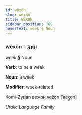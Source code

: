 ```yaml
---
id: wëxön
slug: wëxön
title: WËXÖN
sidebar_position: 769
hoverText: week § Noun
---
```


### wëxön&emsp;<span kind="abugida">ʒʇɋ̃ı</span>

*week* **§** Noun

**Verb**: to be a week

**Noun**: a week

**Modifier**: week-related

Komi-Zyrian вежон vežon [ˈʋeʒ̺o̞n]

*Uralic Language Family*